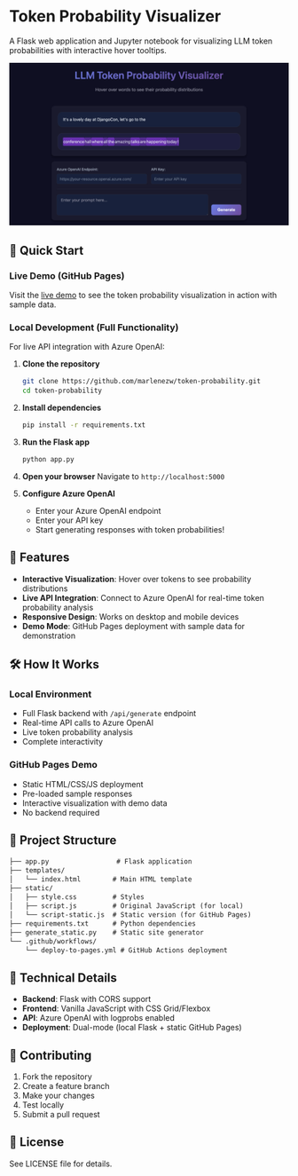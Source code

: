 # Token Probability Visualizer

A Flask web application and Jupyter notebook for visualizing LLM token probabilities with interactive hover tooltips.

![token probability](./token-probs.png)

## 🚀 Quick Start

### Live Demo (GitHub Pages)
Visit the [live demo](https://marlenezw.github.io/token-probability) to see the token probability visualization in action with sample data.

### Local Development (Full Functionality)
For live API integration with Azure OpenAI:

1. **Clone the repository**
   ```bash
   git clone https://github.com/marlenezw/token-probability.git
   cd token-probability
   ```

2. **Install dependencies**
   ```bash
   pip install -r requirements.txt
   ```

3. **Run the Flask app**
   ```bash
   python app.py
   ```

4. **Open your browser**
   Navigate to `http://localhost:5000`

5. **Configure Azure OpenAI**
   - Enter your Azure OpenAI endpoint
   - Enter your API key
   - Start generating responses with token probabilities!

## 🌟 Features

- **Interactive Visualization**: Hover over tokens to see probability distributions
- **Live API Integration**: Connect to Azure OpenAI for real-time token probability analysis
- **Responsive Design**: Works on desktop and mobile devices
- **Demo Mode**: GitHub Pages deployment with sample data for demonstration

## 🛠️ How It Works

### Local Environment
- Full Flask backend with `/api/generate` endpoint
- Real-time API calls to Azure OpenAI
- Live token probability analysis
- Complete interactivity

### GitHub Pages Demo
- Static HTML/CSS/JS deployment
- Pre-loaded sample responses
- Interactive visualization with demo data
- No backend required

## 📁 Project Structure

```
├── app.py                 # Flask application
├── templates/
│   └── index.html        # Main HTML template
├── static/
│   ├── style.css         # Styles
│   ├── script.js         # Original JavaScript (for local)
│   └── script-static.js  # Static version (for GitHub Pages)
├── requirements.txt      # Python dependencies
├── generate_static.py    # Static site generator
└── .github/workflows/
    └── deploy-to-pages.yml # GitHub Actions deployment
```

## 🔧 Technical Details

- **Backend**: Flask with CORS support
- **Frontend**: Vanilla JavaScript with CSS Grid/Flexbox
- **API**: Azure OpenAI with logprobs enabled
- **Deployment**: Dual-mode (local Flask + static GitHub Pages)

## 🤝 Contributing

1. Fork the repository
2. Create a feature branch
3. Make your changes
4. Test locally
5. Submit a pull request

## 📝 License

See LICENSE file for details.
